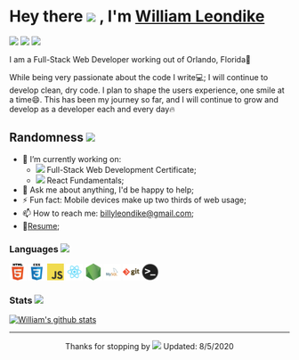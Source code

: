 # Hey there <img src="https://emojis.slackmojis.com/emojis/images/1531849430/4246/blob-sunglasses.gif?1531849430" width="30"/> , I'm [William Leondike](https://wleondike.github.io/responsivePortfolio/)


<a href="https://github.com/wleondike/"><img src="https://img.shields.io/github/followers/wleondike?color=%234CC61E&label=GitHub%20Followers%20%3A"/></a>
<a href="https://github.com/wleondike?tab=repositories"><img src="https://badges.frapsoft.com/os/v2/open-source.svg?v=103"/></a>
<img src="http://views.whatilearened.today/views/github/wleondike/views.svg"/>

I am a Full-Stack Web Developer working out of Orlando, Florida🌴

While being very passionate about the code I write💻; I will continue to develop clean, dry code. I plan to shape the users experience, one smile at a time😄. This has been my journey so far, and I will continue to grow and develop as a developer each and every day🔥


## Randomness <img src="https://emojis.slackmojis.com/emojis/images/1498151468/2472/pug.gif?1498151468" width="20"/> 
- 🔭 I’m currently working on:
    - <img src="https://emojis.slackmojis.com/emojis/images/1471045839/793/computerrage.gif?1471045839" width="15"/> Full-Stack Web Development Certificate;
    - <img src="https://emojis.slackmojis.com/emojis/images/1473950148/1161/react.png?1473950148" width="15"/> React Fundamentals;
- 💬 Ask me about anything, I'd be happy to help;
- ⚡ Fun fact: Mobile devices make up two thirds of web usage;
- 📫 How to reach me: billyleondike@gmail.com;
- 📝[Resume]();


### Languages <img src="https://emojis.slackmojis.com/emojis/images/1581480424/7795/vscode.png?1581480424" width="15"/>
<code><img height="30" src="https://raw.githubusercontent.com/github/explore/80688e429a7d4ef2fca1e82350fe8e3517d3494d/topics/html/html.png"></code>
<code><img height="30" src="https://raw.githubusercontent.com/github/explore/80688e429a7d4ef2fca1e82350fe8e3517d3494d/topics/css/css.png"></code>
<code><img height="30" src="https://raw.githubusercontent.com/github/explore/80688e429a7d4ef2fca1e82350fe8e3517d3494d/topics/javascript/javascript.png"></code>
<code><img height="30" src="https://raw.githubusercontent.com/github/explore/80688e429a7d4ef2fca1e82350fe8e3517d3494d/topics/react/react.png"></code>
<code><img height="30" src="https://raw.githubusercontent.com/github/explore/80688e429a7d4ef2fca1e82350fe8e3517d3494d/topics/nodejs/nodejs.png"></code>
<code><img height="30" src="https://raw.githubusercontent.com/github/explore/80688e429a7d4ef2fca1e82350fe8e3517d3494d/topics/mysql/mysql.png"></code>
<code><img height="30" src="https://raw.githubusercontent.com/github/explore/80688e429a7d4ef2fca1e82350fe8e3517d3494d/topics/git/git.png"></code>
<code><img height="30" src="https://raw.githubusercontent.com/github/explore/80688e429a7d4ef2fca1e82350fe8e3517d3494d/topics/terminal/terminal.png"></code>


### Stats <img src="https://emojis.slackmojis.com/emojis/images/1590587834/9224/workflow.png?1590587834" width="15"/>
[![William's github stats](https://github-readme-stats.vercel.app/api?username=wleondike&show_icons=true&title_color=fff&icon_color=79ff97&text_color=9f9f9f&bg_color=151515)](https://github.com/wleondike)

<hr> 

<p style="text-align: center;"> Thanks for stopping by <img src="https://emojis.slackmojis.com/emojis/images/1579215792/7546/pickle_rick.gif?1579215792" width="20"/> Updated: 8/5/2020 <p>

<!--
- 🔭 I’m currently working on ...
- 🌱 I’m currently learning ...
- 👯 I’m looking to collaborate on ...
- 🤔 I’m looking for help with ...
- 💬 Ask me about ...
- 📫 How to reach me: ...
- 😄 Pronouns: ...
-->
